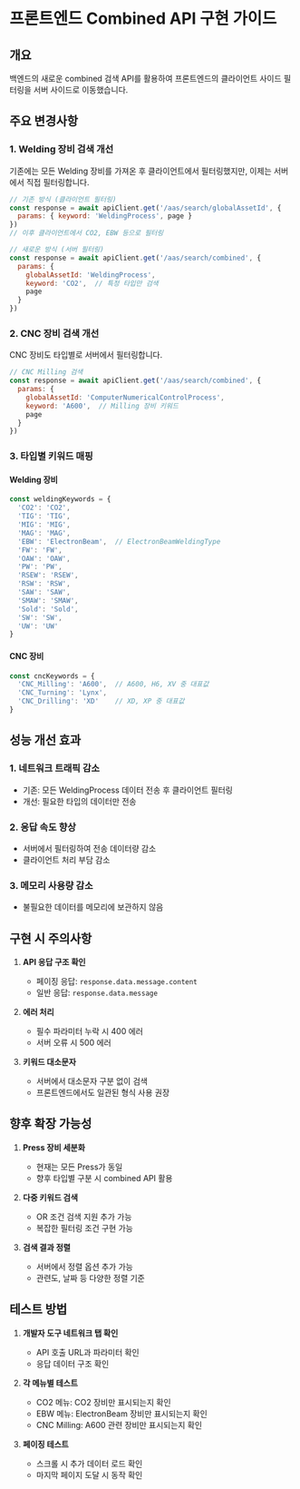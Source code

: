 # 프론트엔드 Combined API 구현 가이드

## 개요
백엔드의 새로운 combined 검색 API를 활용하여 프론트엔드의 클라이언트 사이드 필터링을 서버 사이드로 이동했습니다.

## 주요 변경사항

### 1. Welding 장비 검색 개선
기존에는 모든 Welding 장비를 가져온 후 클라이언트에서 필터링했지만, 이제는 서버에서 직접 필터링합니다.

```javascript
// 기존 방식 (클라이언트 필터링)
const response = await apiClient.get('/aas/search/globalAssetId', {
  params: { keyword: 'WeldingProcess', page }
})
// 이후 클라이언트에서 CO2, EBW 등으로 필터링

// 새로운 방식 (서버 필터링)
const response = await apiClient.get('/aas/search/combined', {
  params: { 
    globalAssetId: 'WeldingProcess',
    keyword: 'CO2',  // 특정 타입만 검색
    page 
  }
})
```

### 2. CNC 장비 검색 개선
CNC 장비도 타입별로 서버에서 필터링합니다.

```javascript
// CNC Milling 검색
const response = await apiClient.get('/aas/search/combined', {
  params: { 
    globalAssetId: 'ComputerNumericalControlProcess',
    keyword: 'A600',  // Milling 장비 키워드
    page 
  }
})
```

### 3. 타입별 키워드 매핑

#### Welding 장비
```javascript
const weldingKeywords = {
  'CO2': 'CO2',
  'TIG': 'TIG',
  'MIG': 'MIG',
  'MAG': 'MAG',
  'EBW': 'ElectronBeam',  // ElectronBeamWeldingType
  'FW': 'FW',
  'OAW': 'OAW',
  'PW': 'PW',
  'RSEW': 'RSEW',
  'RSW': 'RSW',
  'SAW': 'SAW',
  'SMAW': 'SMAW',
  'Sold': 'Sold',
  'SW': 'SW',
  'UW': 'UW'
}
```

#### CNC 장비
```javascript
const cncKeywords = {
  'CNC_Milling': 'A600',  // A600, H6, XV 중 대표값
  'CNC_Turning': 'Lynx',
  'CNC_Drilling': 'XD'    // XD, XP 중 대표값
}
```

## 성능 개선 효과

### 1. 네트워크 트래픽 감소
- 기존: 모든 WeldingProcess 데이터 전송 후 클라이언트 필터링
- 개선: 필요한 타입의 데이터만 전송

### 2. 응답 속도 향상
- 서버에서 필터링하여 전송 데이터량 감소
- 클라이언트 처리 부담 감소

### 3. 메모리 사용량 감소
- 불필요한 데이터를 메모리에 보관하지 않음

## 구현 시 주의사항

1. **API 응답 구조 확인**
   - 페이징 응답: `response.data.message.content`
   - 일반 응답: `response.data.message`

2. **에러 처리**
   - 필수 파라미터 누락 시 400 에러
   - 서버 오류 시 500 에러

3. **키워드 대소문자**
   - 서버에서 대소문자 구분 없이 검색
   - 프론트엔드에서도 일관된 형식 사용 권장

## 향후 확장 가능성

1. **Press 장비 세분화**
   - 현재는 모든 Press가 동일
   - 향후 타입별 구분 시 combined API 활용

2. **다중 키워드 검색**
   - OR 조건 검색 지원 추가 가능
   - 복잡한 필터링 조건 구현 가능

3. **검색 결과 정렬**
   - 서버에서 정렬 옵션 추가 가능
   - 관련도, 날짜 등 다양한 정렬 기준

## 테스트 방법

1. **개발자 도구 네트워크 탭 확인**
   - API 호출 URL과 파라미터 확인
   - 응답 데이터 구조 확인

2. **각 메뉴별 테스트**
   - CO2 메뉴: CO2 장비만 표시되는지 확인
   - EBW 메뉴: ElectronBeam 장비만 표시되는지 확인
   - CNC Milling: A600 관련 장비만 표시되는지 확인

3. **페이징 테스트**
   - 스크롤 시 추가 데이터 로드 확인
   - 마지막 페이지 도달 시 동작 확인